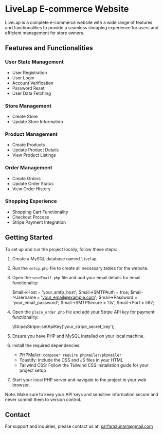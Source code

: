 # LiveLap E-commerce Website

LiveLap is a complete e-commerce website with a wide range of features and functionalities to provide a seamless shopping experience for users and efficient management for store owners.

## Features and Functionalities

### User State Management
- User Registration
- User Login
- Account Verification
- Password Reset
- User Data Fetching

### Store Management
- Create Store
- Update Store Information

### Product Management
- Create Products
- Update Product Details
- View Product Listings

### Order Management
- Create Orders
- Update Order Status
- View Order History

### Shopping Experience
- Shopping Cart Functionality
- Checkout Process
- Stripe Payment Integration

## Getting Started

To set up and run the project locally, follow these steps:

1. Create a MySQL database named `livelap`.

2. Run the `setup.php` file to create all necessary tables for the website.

3. Open the `sendEmail.php` file and add your email details for email functionality:
   
   $mail->Host = 'your_smtp_host';
   $mail->SMTPAuth = true;
   $mail->Username = 'your_email@example.com';
   $mail->Password = 'your_email_password';
   $mail->SMTPSecure = 'tls';
   $mail->Port = 587;
   

4. Open the `place_order.php` file and add your Stripe API key for payment functionality:
   
   \Stripe\Stripe::setApiKey('your_stripe_secret_key');
   

5. Ensure you have PHP and MySQL installed on your local machine.

6. Install the required dependencies:
   - PHPMailer: `composer require phpmailer/phpmailer`
   - Toastify: Include the CSS and JS files in your HTML
   - Tailwind CSS: Follow the Tailwind CSS installation guide for your project setup

7. Start your local PHP server and navigate to the project in your web browser.

Note: Make sure to keep your API keys and sensitive information secure and never commit them to version control.


## Contact

For support and inquiries, please contact us at: <a href="mailto:sarfarazunarr@gmail.com">sarfarazunarr@gmail.com</a>